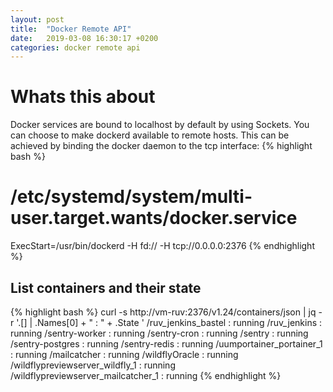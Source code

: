 ```yaml
---
layout: post
title:  "Docker Remote API"
date:   2019-03-08 16:30:17 +0200
categories: docker remote api
---
```

# Whats this about

Docker services are bound to localhost by default by using Sockets.
You can choose to make dockerd available to remote hosts. This can be achieved by binding the docker daemon to the tcp interface:
{% highlight bash %}
# /etc/systemd/system/multi-user.target.wants/docker.service
ExecStart=/usr/bin/dockerd -H fd:// -H tcp://0.0.0.0:2376
{% endhighlight %}



## List containers and their state

{% highlight bash %}
curl -s  http://vm-ruv:2376/v1.24/containers/json | jq -r '.[] | .Names[0] + " : " + .State '
/ruv_jenkins_bastel : running
/ruv_jenkins : running
/sentry-worker : running
/sentry-cron : running
/sentry : running
/sentry-postgres : running
/sentry-redis : running
/uumportainer_portainer_1 : running
/mailcatcher : running
/wildflyOracle : running
/wildflypreviewserver_wildfly_1 : running
/wildflypreviewserver_mailcatcher_1 : running
{% endhighlight %}
